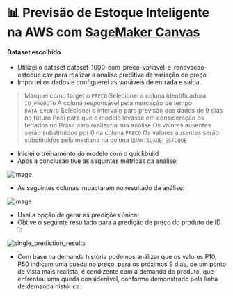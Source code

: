 # 📊 Previsão de Estoque Inteligente na AWS com [SageMaker Canvas](https://aws.amazon.com/pt/sagemaker/canvas/)

#### Dataset escolhido
- Utilizei o dataset dataset-1000-com-preco-variavel-e-renovacao-estoque.csv para realizar a análise preditiva da variação de preço
- Importei os dados e configuerei as variáveis de entrada e saída.
> Marquei como target o `PRECO`
> Selecionei a coluna identificadora `ID_PRODUTO`
> A coluna responsável pela marcação de tempo `DATA_EVENTO`
> Selecionei o intervalo para previsão dos dados de 9 dias no futuro
> Pedi para que o modelo levasse em consideração os feriados no Brasil para realizar a sua análise
> Os valores ausentes serão substituidos por 0 na coluna `PRECO`
> Os valores ausentes serão substituidos pela mediana na coluna `QUANTIDADE_ESTOQUE`

- Iniciei o treinamento do modelo com o quickbuild
- Após a conclusão tive as seguintes métricas da análise:

![image](https://github.com/user-attachments/assets/8c7fad9b-30b3-473c-a99e-d9762afed180)
- As seguintes colunas impactaram no resultado da análise:

![image](https://github.com/user-attachments/assets/3215b33e-ebf0-4fdd-9ad3-646ca62b1c16)

- Usei a opção de gerar as predições única:
- Obtive o seguinte resultado para a predição de preço do produto de ID 1:

![single_prediction_results](https://github.com/user-attachments/assets/6ee49e2d-4ca1-4044-9d59-038992fc5ebe)

- Com base na demanda história podemos análizar que os valores P10, P50 indicam uma queda no preço, para os próximos 9 dias, de um ponto de vista mais realista, é condizente com a demanda do produto, que enfrentou uma queda considerável, conforme demonstrado pela linha de demanda histórica.
